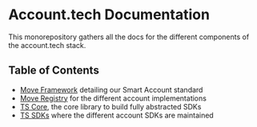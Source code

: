 # Account.tech Documentation

This monorepository gathers all the docs for the different components of the account.tech stack.

## Table of Contents
- [Move Framework](./move-framework/) detailing our Smart Account standard
- [Move Registry](./move-registry/) for the different account implementations
- [TS Core](./ts-core/), the core library to build fully abstracted SDKs
- [TS SDKs](./ts-sdks/) where the different account SDKs are maintained
